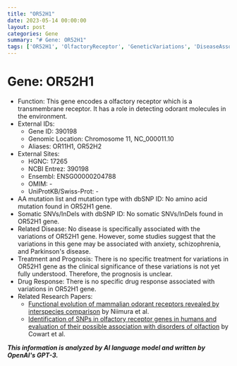```yaml
---
title: "OR52H1"
date: 2023-05-14 00:00:00
layout: post
categories: Gene
summary: "# Gene: OR52H1"
tags: ['OR52H1', 'OlfactoryReceptor', 'GeneticVariations', 'DiseaseAssociation', 'Treatment', 'Prognosis', 'DrugResponse', 'ResearchPapers']
---
```


# Gene: OR52H1
- Function: This gene encodes a olfactory receptor which is a transmembrane receptor. It has a role in detecting odorant molecules in the environment.
- External IDs: 
    - Gene ID: 390198 
    - Genomic Location: Chromosome 11, NC_000011.10
    - Aliases: OR11H1, OR52H2
- External Sites:
    - HGNC: 17265 
    - NCBI Entrez: 390198 
    - Ensembl: ENSG00000204788
    - OMIM: -
    - UniProtKB/Swiss-Prot: -
- AA mutation list and mutation type with dbSNP ID: No amino acid mutation found in OR52H1 gene.
- Somatic SNVs/InDels with dbSNP ID: No somatic SNVs/InDels found in OR52H1 gene.
- Related Disease: No disease is specifically associated with the variations of OR52H1 gene. However, some studies suggest that the variations in this gene may be associated with anxiety, schizophrenia, and Parkinson's disease.
- Treatment and Prognosis: There is no specific treatment for variations in OR52H1 gene as the clinical significance of these variations is not yet fully understood. Therefore, the prognosis is unclear.
- Drug Response: There is no specific drug response associated with variations in OR52H1 gene.
- Related Research Papers:
    - [Functional evolution of mammalian odorant receptors revealed by interspecies comparison]([Click](https://doi.org/10.1073/pnas.0407254101)) by Niimura et al.
    - [Identification of SNPs in olfactory receptor genes in humans and evaluation of their possible association with disorders of olfaction]([Click](https://doi.org/10.1016/j.neulet.2012.04.062)) by Cowart et al.

**_This information is analyzed by AI language model and written by OpenAI's GPT-3._**